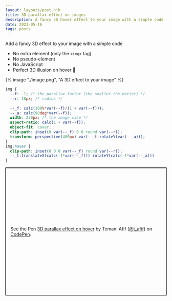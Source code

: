 ```yaml
---
layout: layouts/post.njk
title: 3D parallax effect on images
description: A fancy 3D hover effect to your image with a simple code
date: 2023-05-16
tags: posts
---
```


Add a fancy 3D effect to your image with a simple code
* No extra element (only the `<img>` tag)
* No pseudo-element
* No JavaScript
* Perfect 3D illusion on hover 🤩


{% image "./image.png", "A 3D effect to your image" %}

```css
img {
  --f: .1; /* the parallax factor (the smaller the better) */
  --r: 10px; /* radius */
  
  --_f: calc(100%*var(--f)/(1 + var(--f)));
  --_a: calc(90deg*var(--f));
  width: 250px; /* the image size */
  aspect-ratio: calc(1 + var(--f));
  object-fit: cover;
  clip-path: inset(0 var(--_f) 0 0 round var(--r));
  transform: perspective(400px) var(--_t,rotateY(var(--_a)));
}
img:hover {
  clip-path: inset(0 0 0 var(--_f) round var(--r));
  --_t:translateX(calc(-1*var(--_f))) rotateY(calc(-1*var(--_a)))
}
```

<p class="codepen" data-height="400" data-default-tab="result" data-slug-hash="qBJyXNy" data-preview="true" data-user="t_afif" style="height: 400px; box-sizing: border-box; display: flex; align-items: center; justify-content: center; border: 2px solid; margin: 1em 0; padding: 1em;">
  <span>See the Pen <a href="https://codepen.io/t_afif/pen/qBJyXNy">
  3D parallax effect on hover</a> by Temani Afif (<a href="https://codepen.io/t_afif">@t_afif</a>)
  on <a href="https://codepen.io">CodePen</a>.</span>
</p>
<script async src="https://cpwebassets.codepen.io/assets/embed/ei.js"></script>


